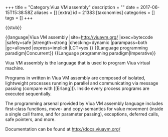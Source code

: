 +++
title = "Category:Viua VM assembly"
description = ""
date = 2017-06-15T15:38:58Z
aliases = []
[extra]
id = 21383
[taxonomies]
categories = []
tags = []
+++

{{stub}}

{{language|Viua VM assembly
|site=http://viuavm.org/
|exec=bytecode
|safety=safe
|strength=strong
|checking=dynamic
|parampass=both
|gc=allowed
|express=implicit
|LCT=yes
}}
{{Language programming paradigm|Concurrent}}
{{Language programming paradigm|Imperative}}

Viua VM assembly is the language that is used to program Viua virtual machine.

Programs in written in Viua VM assembly are composed of isolated, lightweight processes running in parallel and communicating via message passing (compare with [[Erlang]]).
Inside every process programs are executed sequentially.

The programming arsenal provided by Viua VM assembly language includes first-class functions, move- and copy-semantics for value movement (inside a single call frame, and for parameter passing), exceptions, deferred calls, safe pointers, and more.

Documentation can be found at http://docs.viuavm.org/
